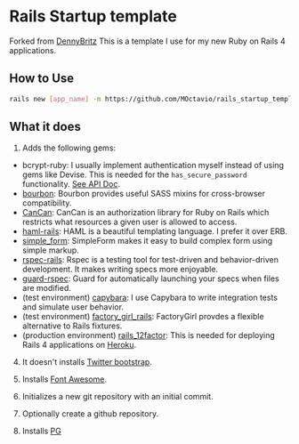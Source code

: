# Rails Startup template 
Forked from [DennyBritz](https://github.com/dennybritz/rails_startup_template)
This is a template I use for my new Ruby on Rails 4 applications. 
## How to Use

```bash
rails new [app_name] -m https://github.com/MOctavio/rails_startup_template/blob/master/template.rb
```

## What it does

1. Adds the following gems:
  - bcrypt-ruby: I usually implement authentication myself instead of using gems like Devise. This is needed for the `has_secure_password` functionality. [See API Doc](http://api.rubyonrails.org/classes/ActiveModel/SecurePassword/ClassMethods.html).
  - [bourbon](http://bourbon.io/): Bourbon provides useful SASS mixins for cross-browser compatibility.
  - [CanCan](https://github.com/ryanb/cancan): CanCan is an authorization library for Ruby on Rails which restricts what resources a given user is allowed to access.
  - [haml-rails](http://haml.info): HAML is a beautiful templating language. I prefer it over ERB. 
  - [simple_form](https://github.com/plataformatec/simple_form): SimpleForm makes it easy to build complex form using simple markup.
  - [rspec-rails](https://github.com/rspec/rspec-rails): Rspec is a testing tool for test-driven and behavior-driven development. It makes writing specs more enjoyable.
  - [guard-rspec](https://github.com/guard/guard-rspec): Guard for automatically launching your specs when files are modified.
  - (test environment) [capybara](https://github.com/jnicklas/capybara): I use Capybara to write integration tests and simulate user behavior.
  - (test environment) [factory_girl_rails](https://github.com/thoughtbot/factory_girl): FactoryGirl provdes a flexible alternative to Rails fixtures. 
  - (production environment) [rails_12factor](https://devcenter.heroku.com/articles/rails-integration-gems): This is needed for deploying Rails 4 applications on [Heroku](http://heroku.com). 

4. It doesn't installs [Twitter bootstrap](http://getbootstrap.com/).

5. Installs [Font Awesome](http://fortawesome.github.io/Font-Awesome/).

6. Initializes a new git repository with an initial commit.

7. Optionally create a github repository.

8. Installs [PG](https://bitbucket.org/ged/ruby-pg/wiki/Home)

